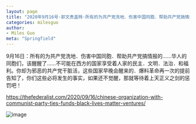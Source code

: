 ```yaml
---
layout: page
title: "2020年9月16号·郭文贵盖特·所有的为共产党洗地．伤害中国同胞．帮助共产党搞情报的……华人的同胞们，该醒醒了……"
categories: milesguo
author:
- Miles Guo
meta: "Springfield"
---
```


9月16日：所有的为共产党洗地．伤害中国同胞．帮助共产党搞情报的……华人的同胞们，该醒醒了……不可能在西方的国家享受着人家的民主．文明．法治．和福利。你却为邪恶的共产党干脏活，这些国家早晚会醒来的．爆料革命再一次的提前告知了，你们这些必将发生的事实，如果还不觉醒，那就等待着上天正义之剑的惩罚吧！

https://thefederalist.com/2020/09/16/chinese-organization-with-communist-party-ties-funds-black-lives-matter-ventures/ 

![image](../../../../image/milesguo/2020_09_17_Miles_Guo_Getter_2.png)
